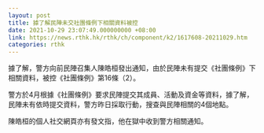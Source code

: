 ```yaml
---
layout: post
title: 據了解民陣未交社團條例下相關資料被控
date: 2021-10-29 23:07:49.000000000 +08:00
link: https://news.rthk.hk/rthk/ch/component/k2/1617608-20211029.htm
categories: rthk
---
```


據了解，警方向前民陣召集人陳皓桓發出通知，由於民陣未有提交《社團條例》下相關資料，被控《社團條例》第16條（2）。

警方於4月根據《社團條例》要求民陣提交其成員、活動及資金等資料，據了解，民陣未有依時提交資料，警方昨日採取行動，搜查與民陣相關的4個地點。

陳皓桓的個人社交網頁亦有發文指，他在獄中收到警方相關通知。
